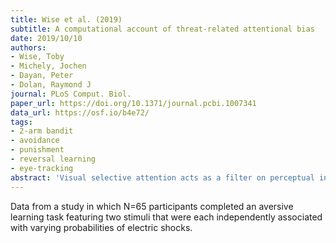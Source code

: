 ```yaml
---
title: Wise et al. (2019)
subtitle: A computational account of threat-related attentional bias
date: 2019/10/10
authors:
- Wise, Toby
- Michely, Jochen
- Dayan, Peter
- Dolan, Raymond J
journal: PLoS Comput. Biol.
paper_url: https://doi.org/10.1371/journal.pcbi.1007341
data_url: https://osf.io/b4e72/
tags:
- 2-arm bandit
- avoidance
- punishment
- reversal learning
- eye-tracking
abstract: 'Visual selective attention acts as a filter on perceptual information, facilitating learning and inference about important events in an agents environment. A role for visual attention in reward-based decisions has previously been demonstrated, but it remains unclear how visual attention is recruited during aversive learning, particularly when learning about multiple stimuli concurrently. This question is of particular importance in psychopathology, where enhanced attention to threat is a putative feature of pathological anxiety. Using an aversive reversal learning task that required subjects to learn, and exploit, predictions about multiple stimuli, we show that the allocation of visual attention is influenced significantly by aversive value but not by uncertainty. Moreover, this relationship is bidirectional in that attention biases value updates for attended stimuli, resulting in heightened value estimates. Our findings have implications for understanding biased attention in psychopathology and support a role for learning in the expression of threat-related attentional biases in anxiety.'
---
```


Data from a study in which N=65 participants completed an aversive learning task featuring two stimuli that were each independently associated with varying probabilities of electric shocks.

